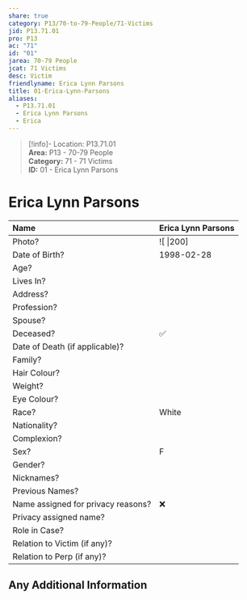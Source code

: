 ```yaml
---  
share: true  
category: P13/70-to-79-People/71-Victims  
jid: P13.71.01  
pro: P13  
ac: "71"  
id: "01"  
jarea: 70-79 People  
jcat: 71 Victims  
desc: Victim  
friendlyname: Erica Lynn Parsons  
title: 01-Erica-Lynn-Parsons  
aliases:  
  - P13.71.01  
  - Erica Lynn Parsons  
  - Erica  
---  
```

  
>[!info]- Location: P13.71.01  
>**Area:** P13 - 70-79 People  
>**Category:** 71 - 71 Victims  
>**ID:** 01 - Erica Lynn Parsons  
  
# Erica Lynn Parsons  
  
| Name                               | Erica Lynn Parsons           |  
|:---------------------------------- |:---------- |  
| Photo?                             | ![  \|200] |  
| Date of Birth?                     | 1998-02-28           |  
| Age?                               |            |  
| Lives In?                          |            |  
| Address?                           |            |  
| Profession?                        |            |  
| Spouse?                            |            |  
| Deceased?                          | ✅      |  
| Date of Death (if applicable)?     |            |  
| Family?                            |            |  
| Hair Colour?                       |            |  
| Weight?                            |            |  
| Eye Colour?                        |            |  
| Race?                              | White           |  
| Nationality?                       |            |  
| Complexion?                        |            |  
| Sex?                               | F           |  
| Gender?                                   |            |  
| Nicknames?                         |            |  
| Previous Names?                    |            |  
| Name assigned for privacy reasons? | ❌      |  
| Privacy assigned name?             |            |  
| Role in Case?                      |            |  
| Relation to Victim (if any)?       |            |  
| Relation to Perp (if any)?         |            |  
  
## Any Additional Information